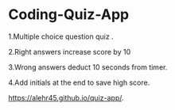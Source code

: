 # Coding-Quiz-App

1.Multiple choice question quiz .



2.Right answers increase score by 10



3.Wrong answers deduct 10 seconds from timer.



4.Add initials at the end to save high score.


https://alehr45.github.io/quiz-app/.








